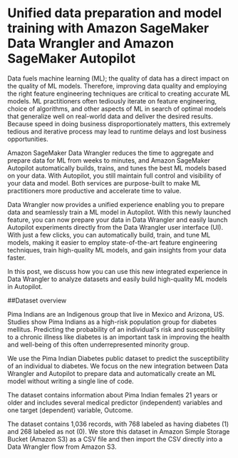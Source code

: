 # Unified data preparation and model training with Amazon SageMaker Data Wrangler and Amazon SageMaker Autopilot

Data fuels machine learning (ML); the quality of data has a direct impact on the quality of ML models. Therefore, improving data quality and employing the right feature engineering techniques are critical to creating accurate ML models. ML practitioners often tediously iterate on feature engineering, choice of algorithms, and other aspects of ML in search of optimal models that generalize well on real-world data and deliver the desired results. Because speed in doing business disproportionately matters, this extremely tedious and iterative process may lead to runtime delays and lost business opportunities. 

Amazon SageMaker Data Wrangler reduces the time to aggregate and prepare data for ML from weeks to minutes, and Amazon SageMaker Autopilot automatically builds, trains, and tunes the best ML models based on your data. With Autopilot, you still maintain full control and visibility of your data and model. Both services are purpose-built to make ML practitioners more productive and accelerate time to value.

Data Wrangler now provides a unified experience enabling you to prepare data and seamlessly train a ML model in Autopilot. With this newly launched feature, you can now prepare your data in Data Wrangler and easily launch Autopilot experiments directly from the Data Wrangler user interface (UI). With just a few clicks, you can automatically build, train, and tune ML models, making it easier to employ state-of-the-art feature engineering techniques, train high-quality ML models, and gain insights from your data faster.

In this post, we discuss how you can use this new integrated experience in Data Wrangler to analyze datasets and easily build high-quality ML models in Autopilot.

##Dataset overview

Pima Indians are an Indigenous group that live in Mexico and Arizona, US. Studies show Pima Indians as a high-risk population group for diabetes mellitus. Predicting the probability of an individual's risk and susceptibility to a chronic illness like diabetes is an important task in improving the health and well-being of this often underrepresented minority group.

We use the Pima Indian Diabetes public dataset to predict the susceptibility of an individual to diabetes. We focus on the new integration between Data Wrangler and Autopilot to prepare data and automatically create an ML model without writing a single line of code.

The dataset contains information about Pima Indian females 21 years or older and includes several medical predictor (independent) variables and one target (dependent) variable, Outcome. 

The dataset contains 1,036 records, with 768 labeled as having diabetes (1) and 268 labeled as not (0). We store this dataset in Amazon Simple Storage Bucket (Amazon S3) as a CSV file and then import the CSV directly into a Data Wrangler flow from Amazon S3.
